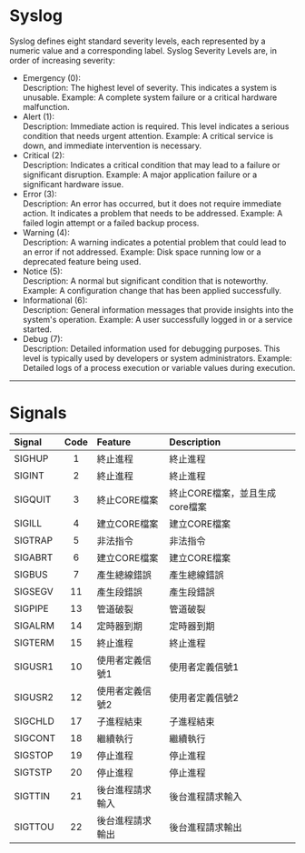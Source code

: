 <link rel="stylesheet" type="text/css" href="../styles.css">

# Syslog
Syslog defines eight standard severity levels, each represented by a numeric value and a corresponding label.
Syslog Severity Levels are, in order of increasing severity:
- Emergency (0):  
    Description: The highest level of severity. This indicates a system is unusable.
    Example: A complete system failure or a critical hardware malfunction.
- Alert (1):  
    Description: Immediate action is required. This level indicates a serious condition that needs urgent attention.
    Example: A critical service is down, and immediate intervention is necessary.
- Critical (2):  
    Description: Indicates a critical condition that may lead to a failure or significant disruption.
    Example: A major application failure or a significant hardware issue.
- Error (3):  
    Description: An error has occurred, but it does not require immediate action. It indicates a problem that needs to be addressed.
    Example: A failed login attempt or a failed backup process.
- Warning (4):  
    Description: A warning indicates a potential problem that could lead to an error if not addressed.
    Example: Disk space running low or a deprecated feature being used.
- Notice (5):  
    Description: A normal but significant condition that is noteworthy.
    Example: A configuration change that has been applied successfully.
- Informational (6):  
    Description: General information messages that provide insights into the system's operation.
    Example: A user successfully logged in or a service started.
- Debug (7):  
    Description: Detailed information used for debugging purposes. This level is typically used by developers or system administrators.
    Example: Detailed logs of a process execution or variable values during execution.
---
# Signals

| Signal   | Code    | Feature | Description |  
| :---     | :---:   | :--- | :--- |  
| SIGHUP   | 1       | 終止進程 | 終止進程 |
| SIGINT   | 2       | 終止進程 | 終止進程 |
| SIGQUIT  | 3       | 終止CORE檔案 | 終止CORE檔案，並且生成core檔案 |
| SIGILL   | 4       | 建立CORE檔案 | 建立CORE檔案 |
| SIGTRAP  | 5       | 非法指令 | 非法指令 |
| SIGABRT  | 6       | 建立CORE檔案 | 建立CORE檔案  |
| SIGBUS   | 7       | 產生總線錯誤 | 產生總線錯誤 |
| SIGSEGV  | 11      | 產生段錯誤 | 產生段錯誤|
| SIGPIPE  | 13      | 管道破裂 | 管道破裂 |
| SIGALRM  | 14      | 定時器到期 | 定時器到期 |
| SIGTERM  | 15      | 終止進程 | 終止進程 |
| SIGUSR1  | 10      | 使用者定義信號1 | 使用者定義信號1 |
| SIGUSR2  | 12      | 使用者定義信號2 | 使用者定義信號2 |
| SIGCHLD  | 17      | 子進程結束 | 子進程結束 |
| SIGCONT  | 18      | 繼續執行 | 繼續執行 |
| SIGSTOP  | 19      | 停止進程 | 停止進程 |
| SIGTSTP  | 20      | 停止進程 | 停止進程 |
| SIGTTIN  | 21      | 後台進程請求輸入 | 後台進程請求輸入 |
| SIGTTOU  | 22      | 後台進程請求輸出 | 後台進程請求輸出 |